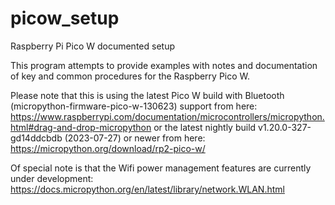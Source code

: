 # picow_setup
Raspberry Pi Pico W documented setup

This program attempts to provide examples with notes and documentation of key and common procedures for the Raspberry Pico W.

Please note that this is using the latest Pico W build with Bluetooth (micropython-firmware-pico-w-130623)  support from here: https://www.raspberrypi.com/documentation/microcontrollers/micropython.html#drag-and-drop-micropython
or the latest nightly build v1.20.0-327-gd14ddcbdb (2023-07-27) or newer from here: https://micropython.org/download/rp2-pico-w/

Of special note is that the Wifi power management features are currently under development: https://docs.micropython.org/en/latest/library/network.WLAN.html 
